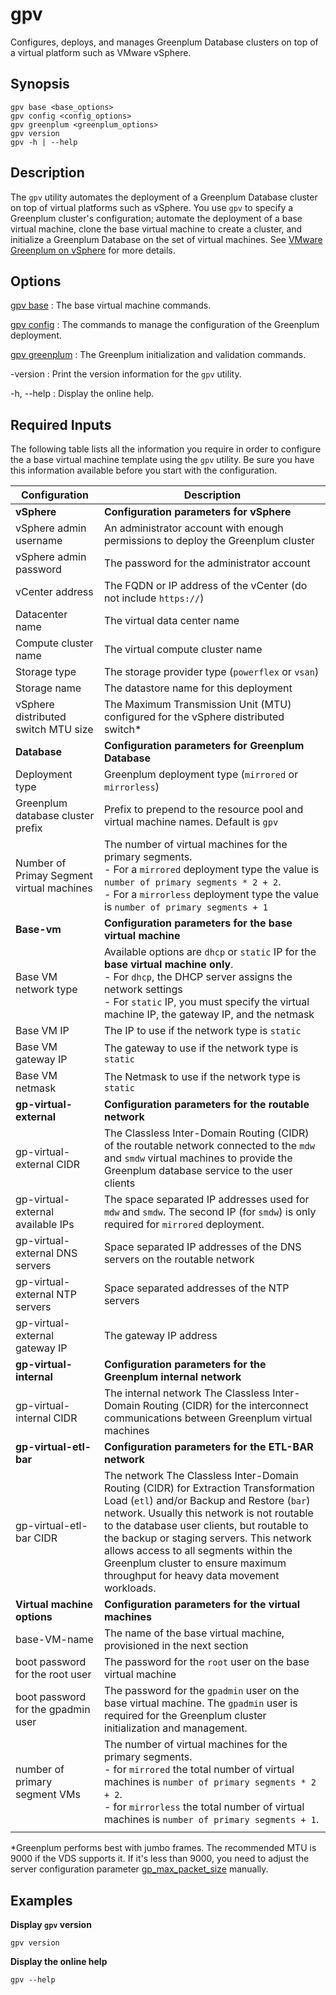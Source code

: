 # gpv 

Configures, deploys, and manages Greenplum Database clusters on top of a virtual platform such as VMware vSphere.

## <a id="section2"></a>Synopsis 

```
gpv base <base_options>
gpv config <config_options>
gpv greenplum <greenplum_options>
gpv version
gpv -h | --help
```

## <a id="section3"></a>Description 

The `gpv` utility automates the deployment of a Greenplum Database cluster on top of virtual platforms such as vSphere. You use `gpv` to specify a Greenplum cluster's configuration; automate the deployment of a base virtual machine, clone the base virtual machine to create a cluster, and initialize a Greenplum Database on the set of virtual machines. See [VMware Greenplum on vSphere](/gpvirtual/vsphere/index.html) for more details.

## <a id="section4"></a>Options

[gpv base](gpv-base.html)
:   The base virtual machine commands.

[gpv config](gpv-config.html)
:   The commands to manage the configuration of the Greenplum deployment.

[gpv greenplum](gpv-greenplum.html)
:   The Greenplum initialization and validation commands.

-version
:   Print the version information for the `gpv` utility.

-h, --help
:   Display the online help. 

## <a id="info"></a>Required Inputs

The following table lists all the information you require in order to configure the a base virtual machine template using the `gpv` utility. Be sure you have this information available before you start with the configuration.

|Configuration|Description|
|-|-| 
|**vSphere**|**Configuration parameters for vSphere**|
|vSphere admin username|An administrator account with enough permissions to deploy the Greenplum cluster|
|vSphere admin password|The password for the administrator account| 
|vCenter address|The FQDN or IP address of the vCenter (do not include `https://`)|
|Datacenter name|The virtual data center name|
|Compute cluster name|The virtual compute cluster name|
|Storage type |The storage provider type (`powerflex` or `vsan`)|
|Storage name|The datastore name for this deployment|
|vSphere distributed switch MTU size|The Maximum Transmission Unit (MTU) configured for the vSphere distributed switch*|
|**Database**|**Configuration parameters for Greenplum Database**|
|Deployment type|Greenplum deployment type (`mirrored` or `mirrorless`)|
|Greenplum database cluster prefix |Prefix to prepend to the resource pool and virtual machine names. Default is `gpv`|
|Number of Primay Segment virtual machines | The number of virtual machines for the primary segments. <br/> - For a `mirrored` deployment type the value is `number of primary segments * 2 + 2`. <br/> - For a `mirrorless` deployment type the value is `number of primary segments + 1`|
|**Base-vm**|**Configuration parameters for the base virtual machine**|
|Base VM network type |Available options are `dhcp` or `static` IP for the **base virtual machine only**. <br/> - For `dhcp`, the DHCP server assigns the network settings <br/> - For `static` IP, you must specify the virtual machine IP, the gateway IP, and the netmask|
|Base VM IP| The IP to use if the network type is `static`|
|Base VM gateway IP|The gateway to use if the network type is `static`|
|Base VM netmask|The Netmask to use if the network type is `static`|
|**gp-virtual-external**|**Configuration parameters for the routable network**|
|gp-virtual-external CIDR|The Classless Inter-Domain Routing (CIDR) of the routable network connected to the `mdw` and `smdw` virtual machines to provide the Greenplum database service to the user clients|
|gp-virtual-external available IPs|The space separated IP addresses used for `mdw` and `smdw`. The second IP (for `smdw`) is only required for `mirrored` deployment.|
|gp-virtual-external DNS servers|Space separated IP addresses of the DNS servers on the routable network|
|gp-virtual-external NTP servers|Space separated addresses of the NTP servers|
|gp-virtual-external gateway IP|The gateway IP address|
|**gp-virtual-internal**|**Configuration parameters for the Greenplum internal network**|
|gp-virtual-internal CIDR|The internal network The Classless Inter-Domain Routing (CIDR) for the interconnect communications between Greenplum virtual machines|
|**gp-virtual-etl-bar**|**Configuration parameters for the ETL-BAR network**|
|gp-virtual-etl-bar CIDR|The network The Classless Inter-Domain Routing (CIDR) for Extraction Transformation Load (`etl`) and/or Backup and Restore (`bar`) network. Usually this network is not routable to the database user clients, but routable to the backup or staging servers. This network allows access to all segments within the Greenplum cluster to ensure maximum throughput for heavy data movement workloads.|
|**Virtual machine options**|**Configuration parameters for the virtual machines**|
|base-VM-name|The name of the base virtual machine, provisioned in the next section|
|boot password for the root user|The password for the `root` user on the base virtual machine|
|boot password for the gpadmin user|The password for the `gpadmin` user on the base virtual machine. The `gpadmin` user is required for the Greenplum cluster initialization and management.|
|number of primary segment VMs|The number of virtual machines for the primary segments. <br/> - for `mirrored` the total number of virtual machines is `number of primary segments * 2 + 2`. <br/> - for `mirrorless` the total number of virtual machines is `number of primary segments + 1`.|
|||

*Greenplum performs best with jumbo frames. The recommended MTU is 9000 if the VDS supports it. If it's less than 9000, you need to adjust the server configuration parameter [gp_max_packet_size](../../ref_guide/config_params/guc-list.html#gp_max_packet_size) manually.

## <a id="exs"></a>Examples 

**Display `gpv` version**

``` 
gpv version
```

**Display the online help**

``` 
gpv --help
```


